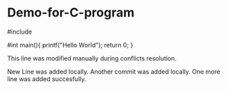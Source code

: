 # Demo-for-C-program

#include <stdio>
  
#int main(){
  printf("Hello World");
  return 0;
  }

This line was modified manually during conflicts resolution.

New Line was added locally.
Another commit was added locally.
One more line was added succesfully.